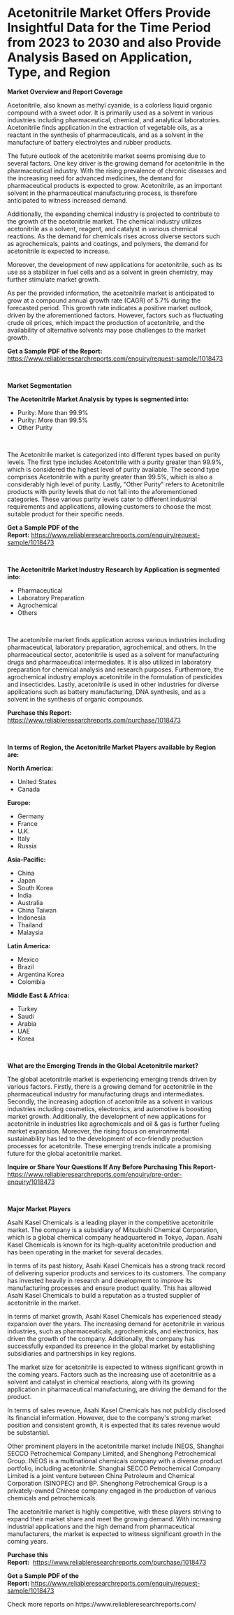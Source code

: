 <p><h1>Acetonitrile Market Offers Provide Insightful Data for the Time Period from 2023 to 2030 and also Provide Analysis Based on Application, Type, and Region</h1></p><p><strong>Market Overview and Report Coverage</strong></p>
<p><p>Acetonitrile, also known as methyl cyanide, is a colorless liquid organic compound with a sweet odor. It is primarily used as a solvent in various industries including pharmaceutical, chemical, and analytical laboratories. Acetonitrile finds application in the extraction of vegetable oils, as a reactant in the synthesis of pharmaceuticals, and as a solvent in the manufacture of battery electrolytes and rubber products.</p><p>The future outlook of the acetonitrile market seems promising due to several factors. One key driver is the growing demand for acetonitrile in the pharmaceutical industry. With the rising prevalence of chronic diseases and the increasing need for advanced medicines, the demand for pharmaceutical products is expected to grow. Acetonitrile, as an important solvent in the pharmaceutical manufacturing process, is therefore anticipated to witness increased demand.</p><p>Additionally, the expanding chemical industry is projected to contribute to the growth of the acetonitrile market. The chemical industry utilizes acetonitrile as a solvent, reagent, and catalyst in various chemical reactions. As the demand for chemicals rises across diverse sectors such as agrochemicals, paints and coatings, and polymers, the demand for acetonitrile is expected to increase.</p><p>Moreover, the development of new applications for acetonitrile, such as its use as a stabilizer in fuel cells and as a solvent in green chemistry, may further stimulate market growth.</p><p>As per the provided information, the acetonitrile market is anticipated to grow at a compound annual growth rate (CAGR) of 5.7% during the forecasted period. This growth rate indicates a positive market outlook, driven by the aforementioned factors. However, factors such as fluctuating crude oil prices, which impact the production of acetonitrile, and the availability of alternative solvents may pose challenges to the market growth.</p></p>
<p><strong>Get a Sample PDF of the Report:</strong> <a href="https://www.reliableresearchreports.com/enquiry/request-sample/1018473">https://www.reliableresearchreports.com/enquiry/request-sample/1018473</a></p>
<p>&nbsp;</p>
<p><strong>Market Segmentation</strong></p>
<p><strong>The Acetonitrile Market Analysis by types is segmented into:</strong></p>
<p><ul><li>Purity: More than 99.9%</li><li>Purity: More than 99.5%</li><li>Other Purity</li></ul></p>
<p>&nbsp;</p>
<p><p>The Acetonitrile market is categorized into different types based on purity levels. The first type includes Acetonitrile with a purity greater than 99.9%, which is considered the highest level of purity available. The second type comprises Acetonitrile with a purity greater than 99.5%, which is also a considerably high level of purity. Lastly, "Other Purity" refers to Acetonitrile products with purity levels that do not fall into the aforementioned categories. These various purity levels cater to different industrial requirements and applications, allowing customers to choose the most suitable product for their specific needs.</p></p>
<p><strong>Get a Sample PDF of the Report:</strong>&nbsp;<a href="https://www.reliableresearchreports.com/enquiry/request-sample/1018473">https://www.reliableresearchreports.com/enquiry/request-sample/1018473</a></p>
<p>&nbsp;</p>
<p><strong>The Acetonitrile Market Industry Research by Application is segmented into:</strong></p>
<p><ul><li>Pharmaceutical</li><li>Laboratory Preparation</li><li>Agrochemical</li><li>Others</li></ul></p>
<p>&nbsp;</p>
<p><p>The acetonitrile market finds application across various industries including pharmaceutical, laboratory preparation, agrochemical, and others. In the pharmaceutical sector, acetonitrile is used as a solvent for manufacturing drugs and pharmaceutical intermediates. It is also utilized in laboratory preparation for chemical analysis and research purposes. Furthermore, the agrochemical industry employs acetonitrile in the formulation of pesticides and insecticides. Lastly, acetonitrile is used in other industries for diverse applications such as battery manufacturing, DNA synthesis, and as a solvent in the synthesis of organic compounds.</p></p>
<p><strong>Purchase this Report:</strong>&nbsp; <a href="https://www.reliableresearchreports.com/purchase/1018473">https://www.reliableresearchreports.com/purchase/1018473</a></p>
<p>&nbsp;</p>
<p><strong>In terms of Region, the Acetonitrile Market Players available by Region are:</strong></p>
<p>
    <p> <strong> North America: </strong>
        <ul>
            <li>United States</li>
            <li>Canada</li>
        </ul>
        </p> 
    <p> <strong> Europe: </strong>
        <ul>
            <li>Germany</li>
            <li>France</li>
            <li>U.K.</li>
            <li>Italy</li>
            <li>Russia</li>
        </ul>
        </p> 
    <p> <strong> Asia-Pacific: </strong>
        <ul>
            <li>China</li>
            <li>Japan</li>
            <li>South Korea</li>
            <li>India</li>
            <li>Australia</li>
            <li>China Taiwan</li>
            <li>Indonesia</li>
            <li>Thailand</li>
            <li>Malaysia</li>
        </ul>
        </p> 
    <p> <strong> Latin America: </strong>
        <ul>
            <li>Mexico</li>
            <li>Brazil</li>
            <li>Argentina Korea</li>
            <li>Colombia</li>
        </ul>
        </p> 
    <p> <strong> Middle East & Africa: </strong>
        <ul>
            <li>Turkey</li>
            <li>Saudi</li>
            <li>Arabia</li>
            <li>UAE</li>
            <li>Korea</li>
        </ul>
    </p>
    </p>
<p>&nbsp;</p>
<p><strong>What are the Emerging Trends in the Global Acetonitrile market?</strong></p>
<p><p>The global acetonitrile market is experiencing emerging trends driven by various factors. Firstly, there is a growing demand for acetonitrile in the pharmaceutical industry for manufacturing drugs and intermediates. Secondly, the increasing adoption of acetonitrile as a solvent in various industries including cosmetics, electronics, and automotive is boosting market growth. Additionally, the development of new applications for acetonitrile in industries like agrochemicals and oil & gas is further fueling market expansion. Moreover, the rising focus on environmental sustainability has led to the development of eco-friendly production processes for acetonitrile. These emerging trends indicate a promising future for the global acetonitrile market.</p></p>
<p><strong>Inquire or Share Your Questions If Any Before Purchasing This Report</strong>- <a href="https://www.reliableresearchreports.com/enquiry/pre-order-enquiry/1018473">https://www.reliableresearchreports.com/enquiry/pre-order-enquiry/1018473</a></p>
<p>&nbsp;</p>
<p><strong>Major Market Players</strong></p>
<p><p>Asahi Kasel Chemicals is a leading player in the competitive acetonitrile market. The company is a subsidiary of Mitsubishi Chemical Corporation, which is a global chemical company headquartered in Tokyo, Japan. Asahi Kasel Chemicals is known for its high-quality acetonitrile production and has been operating in the market for several decades.</p><p>In terms of its past history, Asahi Kasel Chemicals has a strong track record of delivering superior products and services to its customers. The company has invested heavily in research and development to improve its manufacturing processes and ensure product quality. This has allowed Asahi Kasel Chemicals to build a reputation as a trusted supplier of acetonitrile in the market.</p><p>In terms of market growth, Asahi Kasel Chemicals has experienced steady expansion over the years. The increasing demand for acetonitrile in various industries, such as pharmaceuticals, agrochemicals, and electronics, has driven the growth of the company. Additionally, the company has successfully expanded its presence in the global market by establishing subsidiaries and partnerships in key regions.</p><p>The market size for acetonitrile is expected to witness significant growth in the coming years. Factors such as the increasing use of acetonitrile as a solvent and catalyst in chemical reactions, along with its growing application in pharmaceutical manufacturing, are driving the demand for the product.</p><p>In terms of sales revenue, Asahi Kasel Chemicals has not publicly disclosed its financial information. However, due to the company's strong market position and consistent growth, it is expected that its sales revenue would be substantial.</p><p>Other prominent players in the acetonitrile market include INEOS, Shanghai SECCO Petrochemical Company Limited, and Shenghong Petrochemical Group. INEOS is a multinational chemicals company with a diverse product portfolio, including acetonitrile. Shanghai SECCO Petrochemical Company Limited is a joint venture between China Petroleum and Chemical Corporation (SINOPEC) and BP. Shenghong Petrochemical Group is a privately-owned Chinese company engaged in the production of various chemicals and petrochemicals.</p><p>The acetonitrile market is highly competitive, with these players striving to expand their market share and meet the growing demand. With increasing industrial applications and the high demand from pharmaceutical manufacturers, the market is expected to witness significant growth in the coming years.</p></p>
<p><strong>Purchase this Report:</strong>&nbsp;&nbsp;<a href="https://www.reliableresearchreports.com/purchase/1018473">https://www.reliableresearchreports.com/purchase/1018473</a></p>
<p></p>
<p><strong>Get a Sample PDF of the Report:</strong>&nbsp;<a href="https://www.reliableresearchreports.com/enquiry/request-sample/1018473">https://www.reliableresearchreports.com/enquiry/request-sample/1018473</a></p>
<p>Check more reports on https://www.reliableresearchreports.com/</p>
